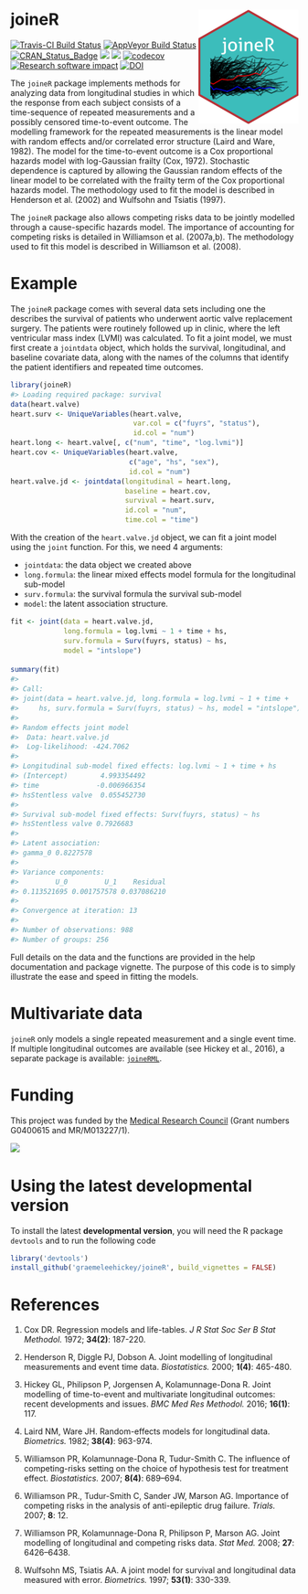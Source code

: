 
<!-- README.md is generated from README.Rmd. Please edit that file -->

# joineR <img src="man/figures/hex.png" width = "175" height = "200" align="right" />

[![Travis-CI Build
Status](https://travis-ci.org/graemeleehickey/joineR.svg?branch=master)](https://travis-ci.org/graemeleehickey/joineR)
[![AppVeyor Build
Status](https://ci.appveyor.com/api/projects/status/github/graemeleehickey/joineR?branch=master&svg=true)](https://ci.appveyor.com/project/graemeleehickey/joineR)
[![CRAN\_Status\_Badge](https://www.r-pkg.org/badges/version/joineR)](https://CRAN.R-project.org/package=joineR)
[![](http://cranlogs.r-pkg.org/badges/joineR)](https://CRAN.R-project.org/package=joineR)
[![](https://cranlogs.r-pkg.org/badges/grand-total/joineR)](https://CRAN.R-project.org/package=joineR)
[![codecov](https://codecov.io/gh/graemeleehickey/joineR/branch/master/graph/badge.svg)](https://codecov.io/gh/graemeleehickey/joineR)
[![Research software
impact](http://depsy.org/api/package/cran/joineR/badge.svg)](http://depsy.org/package/r/joineR)
[![DOI](https://zenodo.org/badge/DOI/10.5281/zenodo.1167708.svg)](https://doi.org/10.5281/zenodo.1167708)

The `joineR` package implements methods for analyzing data from
longitudinal studies in which the response from each subject consists of
a time-sequence of repeated measurements and a possibly censored
time-to-event outcome. The modelling framework for the repeated
measurements is the linear model with random effects and/or correlated
error structure (Laird and Ware, 1982). The model for the time-to-event
outcome is a Cox proportional hazards model with log-Gaussian frailty
(Cox, 1972). Stochastic dependence is captured by allowing the Gaussian
random effects of the linear model to be correlated with the frailty
term of the Cox proportional hazards model. The methodology used to fit
the model is described in Henderson et al. (2002) and Wulfsohn and
Tsiatis (1997).

The `joineR` package also allows competing risks data to be jointly
modelled through a cause-specific hazards model. The importance of
accounting for competing risks is detailed in Williamson et al.
(2007a,b). The methodology used to fit this model is described in
Williamson et al. (2008).

# Example

The `joineR` package comes with several data sets including one the
describes the survival of patients who underwent aortic valve
replacement surgery. The patients were routinely followed up in clinic,
where the left ventricular mass index (LVMI) was calculated. To fit a
joint model, we must first create a `jointdata` object, which holds the
survival, longitudinal, and baseline covariate data, along with the
names of the columns that identify the patient identifiers and repeated
time outcomes.

``` r
library(joineR)
#> Loading required package: survival
data(heart.valve)
heart.surv <- UniqueVariables(heart.valve, 
                              var.col = c("fuyrs", "status"),
                              id.col = "num")
heart.long <- heart.valve[, c("num", "time", "log.lvmi")]
heart.cov <- UniqueVariables(heart.valve, 
                             c("age", "hs", "sex"), 
                             id.col = "num")
heart.valve.jd <- jointdata(longitudinal = heart.long, 
                            baseline = heart.cov, 
                            survival = heart.surv, 
                            id.col = "num", 
                            time.col = "time")
```

With the creation of the `heart.valve.jd` object, we can fit a joint
model using the `joint` function. For this, we need 4 arguments:

  - `jointdata`: the data object we created above
  - `long.formula`: the linear mixed effects model formula for the
    longitudinal sub-model
  - `surv.formula`: the survival formula the survival sub-model
  - `model`: the latent association structure.

<!-- end list -->

``` r
fit <- joint(data = heart.valve.jd, 
             long.formula = log.lvmi ~ 1 + time + hs, 
             surv.formula = Surv(fuyrs, status) ~ hs, 
             model = "intslope")

summary(fit)
#> 
#> Call:
#> joint(data = heart.valve.jd, long.formula = log.lvmi ~ 1 + time + 
#>     hs, surv.formula = Surv(fuyrs, status) ~ hs, model = "intslope")
#> 
#> Random effects joint model
#>  Data: heart.valve.jd 
#>  Log-likelihood: -424.7062 
#> 
#> Longitudinal sub-model fixed effects: log.lvmi ~ 1 + time + hs                              
#> (Intercept)        4.993354492
#> time              -0.006966354
#> hsStentless valve  0.055452730
#> 
#> Survival sub-model fixed effects: Surv(fuyrs, status) ~ hs                           
#> hsStentless valve 0.7926683
#> 
#> Latent association:                 
#> gamma_0 0.8227578
#> 
#> Variance components:
#>         U_0         U_1    Residual 
#> 0.113521695 0.001757578 0.037086210 
#> 
#> Convergence at iteration: 13 
#> 
#> Number of observations: 988 
#> Number of groups: 256
```

Full details on the data and the functions are provided in the help
documentation and package vignette. The purpose of this code is to
simply illustrate the ease and speed in fitting the models.

# Multivariate data

`joineR` only models a single repeated measurement and a single event
time. If multiple longitudinal outcomes are available (see Hickey et
al., 2016), a separate package is available:
[`joineRML`](https://CRAN.R-project.org/package=joineRML).

# Funding

This project was funded by the [Medical Research
Council](http://www.mrc.ac.uk) (Grant numbers G0400615 and
MR/M013227/1).

![](http://www.mrc.ac.uk/mrc/includes/themes/MRC/images/template/desktop/logo.png)

# Using the latest developmental version

To install the latest **developmental version**, you will need the R
package `devtools` and to run the following code

``` r
library('devtools')
install_github('graemeleehickey/joineR', build_vignettes = FALSE)
```

# References

1.  Cox DR. Regression models and life-tables. *J R Stat Soc Ser B Stat
    Methodol.* 1972; **34(2)**: 187-220.

2.  Henderson R, Diggle PJ, Dobson A. Joint modelling of longitudinal
    measurements and event time data. *Biostatistics.* 2000; **1(4)**:
    465-480.

3.  Hickey GL, Philipson P, Jorgensen A, Kolamunnage-Dona R. Joint
    modelling of time-to-event and multivariate longitudinal outcomes:
    recent developments and issues. *BMC Med Res Methodol.* 2016;
    **16(1)**: 117.

4.  Laird NM, Ware JH. Random-effects models for longitudinal data.
    *Biometrics.* 1982; **38(4)**: 963-974.

5.  Williamson PR, Kolamunnage-Dona R, Tudur-Smith C. The influence of
    competing-risks setting on the choice of hypothesis test for
    treatment effect. *Biostatistics.* 2007; **8(4)**: 689–694.

6.  Williamson PR., Tudur-Smith C, Sander JW, Marson AG. Importance of
    competing risks in the analysis of anti-epileptic drug failure.
    *Trials.* 2007; **8**: 12.

7.  Williamson PR, Kolamunnage-Dona R, Philipson P, Marson AG. Joint
    modelling of longitudinal and competing risks data. *Stat Med.*
    2008; **27**: 6426–6438.

8.  Wulfsohn MS, Tsiatis AA. A joint model for survival and longitudinal
    data measured with error. *Biometrics.* 1997; **53(1)**: 330-339.

